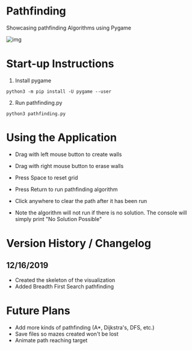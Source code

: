 # Pathfinding
Showcasing pathfinding Algorithms using Pygame

![img](https://i.imgur.com/z9UNlez.png)

# Start-up Instructions
1) Install pygame
```
python3 -m pip install -U pygame --user
```
2) Run pathfinding.py
```
python3 pathfinding.py
```

# Using the Application
- Drag with left mouse button to create walls
- Drag with right mouse button to erase walls
- Press Space to reset grid
- Press Return to run pathfinding algorithm
- Click anywhere to clear the path after it has been run

- Note the algorithm will not run if there is no solution. The console will simply print "No Solution Possible"

# Version History / Changelog

## 12/16/2019
- Created the skeleton of the visualization
- Added Breadth First Search pathfinding

# Future Plans
- Add more kinds of pathfinding (A*, Dijkstra's, DFS, etc.)
- Save files so mazes created won't be lost
- Animate path reaching target
